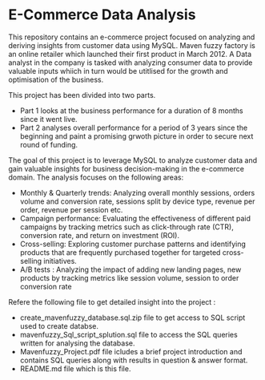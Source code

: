 
# E-Commerce Data Analysis

This repository contains an e-commerce project focused on analyzing and deriving insights from customer data using MySQL. Maven fuzzy factory is an online retailer which launched their first product in March 2012. A Data analyst in the company is tasked with analyzing consumer data to provide valuable inputs whiich in turn would be utitlised for the growth and optimisation of the business.

This project has been divided into two parts. 
- Part 1 looks at the business performance for a duration of 8 months since it went live.
- Part 2 analyses overall performance for a period of 3 years since the beginning and paint a promising grwoth picture in order to secure next round of funding.
  
The goal of this project is to leverage MySQL to analyze customer data and gain valuable insights for business decision-making in the e-commerce domain. The analysis focuses on the following areas:

- Monthly & Quarterly trends: Analyzing overall monthly sessions, orders volume and conversion rate, sessions split by device type, revenue per order, revenue per session etc.
- Campaign performance: Evaluating the effectiveness of different paid campaigns by tracking metrics such as click-through rate (CTR), conversion rate, and return on investment (ROI).
- Cross-selling: Exploring customer purchase patterns and identifying products that are frequently purchased together for targeted cross-selling initiatives.
- A/B tests : Analyzing the impact of adding new landing pages, new products by tracking metrics like session volume, session to order conversion rate

Refere the following file to get detailed insight into the project : 
- create_mavenfuzzy_database.sql.zip file to get access to SQL script used to create databse.
- mavenfuzzy_Sql_script_splution.sql file to access the SQL queries written for analysing the database.
- Mavenfuzzy_Project.pdf file icludes a brief project introduction and contains SQL queries along with results in question & answer format. 
- README.md file which is this file.
